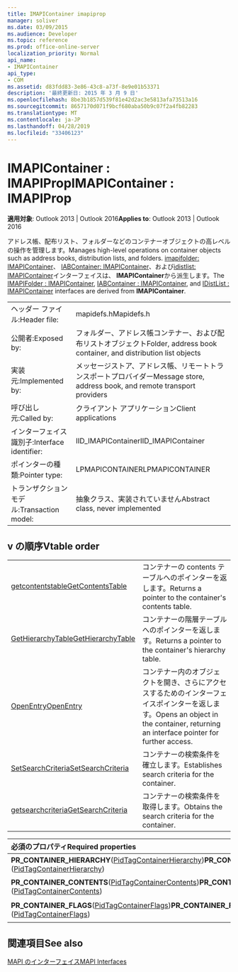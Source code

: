 ```yaml
---
title: IMAPIContainer imapiprop
manager: soliver
ms.date: 03/09/2015
ms.audience: Developer
ms.topic: reference
ms.prod: office-online-server
localization_priority: Normal
api_name:
- IMAPIContainer
api_type:
- COM
ms.assetid: d83fdd83-3e86-43c8-a73f-8e9e01b53371
description: '最終更新日: 2015 年 3 月 9 日'
ms.openlocfilehash: 8be3b1857d539f81e42d2ac3e5813afa73513a16
ms.sourcegitcommit: 8657170d071f9bcf680aba50b9c07f2a4fb82283
ms.translationtype: MT
ms.contentlocale: ja-JP
ms.lasthandoff: 04/28/2019
ms.locfileid: "33406123"
---
```

# <a name="imapicontainer--imapiprop"></a><span data-ttu-id="b724b-103">IMAPIContainer : IMAPIProp</span><span class="sxs-lookup"><span data-stu-id="b724b-103">IMAPIContainer : IMAPIProp</span></span>

  
  
<span data-ttu-id="b724b-104">**適用対象**: Outlook 2013 | Outlook 2016</span><span class="sxs-lookup"><span data-stu-id="b724b-104">**Applies to**: Outlook 2013 | Outlook 2016</span></span> 
  
<span data-ttu-id="b724b-105">アドレス帳、配布リスト、フォルダーなどのコンテナーオブジェクトの高レベルの操作を管理します。</span><span class="sxs-lookup"><span data-stu-id="b724b-105">Manages high-level operations on container objects such as address books, distribution lists, and folders.</span></span> <span data-ttu-id="b724b-106">[imapifolder: IMAPIContainer](imapifolderimapicontainer.md)、 [IABContainer: IMAPIContainer](iabcontainerimapicontainer.md)、および[idistlist: IMAPIContainer](idistlistimapicontainer.md)インターフェイスは、 **IMAPIContainer**から派生します。</span><span class="sxs-lookup"><span data-stu-id="b724b-106">The [IMAPIFolder : IMAPIContainer](imapifolderimapicontainer.md), [IABContainer : IMAPIContainer](iabcontainerimapicontainer.md), and [IDistList : IMAPIContainer](idistlistimapicontainer.md) interfaces are derived from **IMAPIContainer**.</span></span>
  
|||
|:-----|:-----|
|<span data-ttu-id="b724b-107">ヘッダー ファイル:</span><span class="sxs-lookup"><span data-stu-id="b724b-107">Header file:</span></span>  <br/> |<span data-ttu-id="b724b-108">mapidefs.h</span><span class="sxs-lookup"><span data-stu-id="b724b-108">Mapidefs.h</span></span>  <br/> |
|<span data-ttu-id="b724b-109">公開者:</span><span class="sxs-lookup"><span data-stu-id="b724b-109">Exposed by:</span></span>  <br/> |<span data-ttu-id="b724b-110">フォルダー、アドレス帳コンテナー、および配布リストオブジェクト</span><span class="sxs-lookup"><span data-stu-id="b724b-110">Folder, address book container, and distribution list objects</span></span>  <br/> |
|<span data-ttu-id="b724b-111">実装元:</span><span class="sxs-lookup"><span data-stu-id="b724b-111">Implemented by:</span></span>  <br/> |<span data-ttu-id="b724b-112">メッセージストア、アドレス帳、リモートトランスポートプロバイダー</span><span class="sxs-lookup"><span data-stu-id="b724b-112">Message store, address book, and remote transport providers</span></span>  <br/> |
|<span data-ttu-id="b724b-113">呼び出し元:</span><span class="sxs-lookup"><span data-stu-id="b724b-113">Called by:</span></span>  <br/> |<span data-ttu-id="b724b-114">クライアント アプリケーション</span><span class="sxs-lookup"><span data-stu-id="b724b-114">Client applications</span></span>  <br/> |
|<span data-ttu-id="b724b-115">インターフェイス識別子:</span><span class="sxs-lookup"><span data-stu-id="b724b-115">Interface identifier:</span></span>  <br/> |<span data-ttu-id="b724b-116">IID_IMAPIContainer</span><span class="sxs-lookup"><span data-stu-id="b724b-116">IID_IMAPIContainer</span></span>  <br/> |
|<span data-ttu-id="b724b-117">ポインターの種類:</span><span class="sxs-lookup"><span data-stu-id="b724b-117">Pointer type:</span></span>  <br/> |<span data-ttu-id="b724b-118">LPMAPICONTAINER</span><span class="sxs-lookup"><span data-stu-id="b724b-118">LPMAPICONTAINER</span></span>  <br/> |
|<span data-ttu-id="b724b-119">トランザクションモデル:</span><span class="sxs-lookup"><span data-stu-id="b724b-119">Transaction model:</span></span>  <br/> |<span data-ttu-id="b724b-120">抽象クラス、実装されていません</span><span class="sxs-lookup"><span data-stu-id="b724b-120">Abstract class, never implemented</span></span>  <br/> |
   
## <a name="vtable-order"></a><span data-ttu-id="b724b-121">v の順序</span><span class="sxs-lookup"><span data-stu-id="b724b-121">Vtable order</span></span>

|||
|:-----|:-----|
|[<span data-ttu-id="b724b-122">getcontentstable</span><span class="sxs-lookup"><span data-stu-id="b724b-122">GetContentsTable</span></span>](imapicontainer-getcontentstable.md) <br/> |<span data-ttu-id="b724b-123">コンテナーの contents テーブルへのポインターを返します。</span><span class="sxs-lookup"><span data-stu-id="b724b-123">Returns a pointer to the container's contents table.</span></span>  <br/> |
|[<span data-ttu-id="b724b-124">GetHierarchyTable</span><span class="sxs-lookup"><span data-stu-id="b724b-124">GetHierarchyTable</span></span>](imapicontainer-gethierarchytable.md) <br/> |<span data-ttu-id="b724b-125">コンテナーの階層テーブルへのポインターを返します。</span><span class="sxs-lookup"><span data-stu-id="b724b-125">Returns a pointer to the container's hierarchy table.</span></span>  <br/> |
|[<span data-ttu-id="b724b-126">OpenEntry</span><span class="sxs-lookup"><span data-stu-id="b724b-126">OpenEntry</span></span>](imapicontainer-openentry.md) <br/> |<span data-ttu-id="b724b-127">コンテナー内のオブジェクトを開き、さらにアクセスするためのインターフェイスポインターを返します。</span><span class="sxs-lookup"><span data-stu-id="b724b-127">Opens an object in the container, returning an interface pointer for further access.</span></span>  <br/> |
|[<span data-ttu-id="b724b-128">SetSearchCriteria</span><span class="sxs-lookup"><span data-stu-id="b724b-128">SetSearchCriteria</span></span>](imapicontainer-setsearchcriteria.md) <br/> |<span data-ttu-id="b724b-129">コンテナーの検索条件を確立します。</span><span class="sxs-lookup"><span data-stu-id="b724b-129">Establishes search criteria for the container.</span></span>  <br/> |
|[<span data-ttu-id="b724b-130">getsearchcriteria</span><span class="sxs-lookup"><span data-stu-id="b724b-130">GetSearchCriteria</span></span>](imapicontainer-getsearchcriteria.md) <br/> |<span data-ttu-id="b724b-131">コンテナーの検索条件を取得します。</span><span class="sxs-lookup"><span data-stu-id="b724b-131">Obtains the search criteria for the container.</span></span>  <br/> |
   
|<span data-ttu-id="b724b-132">**必須のプロパティ**</span><span class="sxs-lookup"><span data-stu-id="b724b-132">**Required properties**</span></span>|<span data-ttu-id="b724b-133">**Access**</span><span class="sxs-lookup"><span data-stu-id="b724b-133">**Access**</span></span>|
|:-----|:-----|
|<span data-ttu-id="b724b-134">**PR_CONTAINER_HIERARCHY**([PidTagContainerHierarchy](pidtagcontainerhierarchy-canonical-property.md))</span><span class="sxs-lookup"><span data-stu-id="b724b-134">**PR_CONTAINER_HIERARCHY** ([PidTagContainerHierarchy](pidtagcontainerhierarchy-canonical-property.md))</span></span>  <br/> |<span data-ttu-id="b724b-135">読み取り専用</span><span class="sxs-lookup"><span data-stu-id="b724b-135">Read-only</span></span>  <br/> |
|<span data-ttu-id="b724b-136">**PR_CONTAINER_CONTENTS**([PidTagContainerContents](pidtagcontainercontents-canonical-property.md))</span><span class="sxs-lookup"><span data-stu-id="b724b-136">**PR_CONTAINER_CONTENTS** ([PidTagContainerContents](pidtagcontainercontents-canonical-property.md))</span></span>  <br/> |<span data-ttu-id="b724b-137">読み取り専用</span><span class="sxs-lookup"><span data-stu-id="b724b-137">Read-only</span></span>  <br/> |
|<span data-ttu-id="b724b-138">**PR_CONTAINER_FLAGS**([PidTagContainerFlags](pidtagcontainerflags-canonical-property.md))</span><span class="sxs-lookup"><span data-stu-id="b724b-138">**PR_CONTAINER_FLAGS** ([PidTagContainerFlags](pidtagcontainerflags-canonical-property.md))</span></span>  <br/> |<span data-ttu-id="b724b-139">読み取り/書き込み</span><span class="sxs-lookup"><span data-stu-id="b724b-139">Read/write</span></span>  <br/> |
   
## <a name="see-also"></a><span data-ttu-id="b724b-140">関連項目</span><span class="sxs-lookup"><span data-stu-id="b724b-140">See also</span></span>



[<span data-ttu-id="b724b-141">MAPI のインターフェイス</span><span class="sxs-lookup"><span data-stu-id="b724b-141">MAPI Interfaces</span></span>](mapi-interfaces.md)

